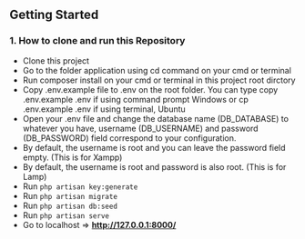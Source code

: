 ## Getting Started

### 1. How to clone and run this Repository

- Clone this project
- Go to the folder application using cd command on your cmd or terminal
- Run composer install on your cmd or terminal in this project root dirctory
- Copy .env.example file to .env on the root folder. You can type copy .env.example .env if using command prompt Windows or cp .env.example .env if using terminal, Ubuntu
- Open your .env file and change the database name (DB_DATABASE) to whatever you have, username (DB_USERNAME) and password (DB_PASSWORD) field correspond to your configuration.
- By default, the username is root and you can leave the password field empty. (This is for Xampp)
- By default, the username is root and password is also root. (This is for Lamp)
- Run `php artisan key:generate`
- Run `php artisan migrate`
- Run `php artisan db:seed`
- Run `php artisan serve`
- Go to localhost => **http://127.0.0.1:8000/**
